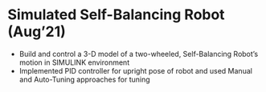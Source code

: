 # Simulated Self-Balancing Robot (Aug’21)
- Build and control a 3-D model of a two-wheeled, Self-Balancing Robot’s motion in SIMULINK environment
- Implemented PID controller for upright pose of robot and used Manual and Auto-Tuning approaches for tuning
